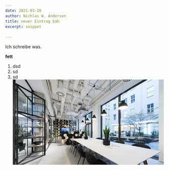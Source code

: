 ```yaml
---
date: 2021-03-20
author: Nichlas W. Andersen
title: neuer Eintrag bäh
excerpt: snippet

---
```

Ich schreibe was.

**fett**

1. dsd
2. sd
3. sd![](/uploads/01_m-coworking-quartier-zukunft_gewaechshaus-680x383.jpg)